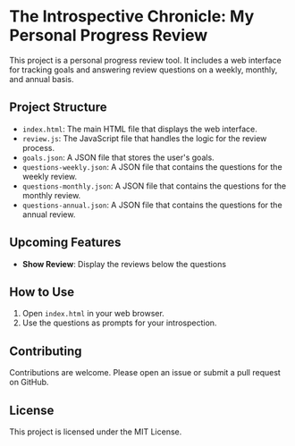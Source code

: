 # The Introspective Chronicle: My Personal Progress Review

This project is a personal progress review tool. It includes a web interface for tracking goals and answering review questions on a weekly, monthly, and annual basis.

## Project Structure

- `index.html`: The main HTML file that displays the web interface.
- `review.js`: The JavaScript file that handles the logic for the review process.
- `goals.json`: A JSON file that stores the user's goals.
- `questions-weekly.json`: A JSON file that contains the questions for the weekly review.
- `questions-monthly.json`: A JSON file that contains the questions for the monthly review.
- `questions-annual.json`: A JSON file that contains the questions for the annual review.

## Upcoming Features
- **Show Review**: Display the reviews below the questions

## How to Use

1. Open `index.html` in your web browser.
2. Use the questions as prompts for your introspection.

## Contributing

Contributions are welcome. Please open an issue or submit a pull request on GitHub.

## License

This project is licensed under the MIT License.
